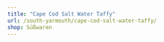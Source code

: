 ```yaml
---
title: "Cape Cod Salt Water Taffy"
url: /south-yarmouth/cape-cod-salt-water-taffy/
shop: Süßwaren
---
```

